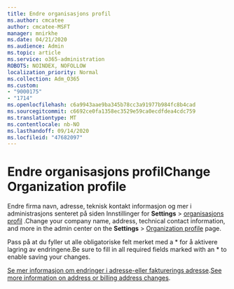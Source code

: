```yaml
---
title: Endre organisasjons profil
ms.author: cmcatee
author: cmcatee-MSFT
manager: mnirkhe
ms.date: 04/21/2020
ms.audience: Admin
ms.topic: article
ms.service: o365-administration
ROBOTS: NOINDEX, NOFOLLOW
localization_priority: Normal
ms.collection: Adm_O365
ms.custom:
- "9000175"
- "1714"
ms.openlocfilehash: c6a9943aae9ba345b78cc3a91977b984fc8b4cad
ms.sourcegitcommit: c6692ce0fa1358ec3529e59ca0ecdfdea4cdc759
ms.translationtype: MT
ms.contentlocale: nb-NO
ms.lasthandoff: 09/14/2020
ms.locfileid: "47682097"
---
```

# <a name="change-organization-profile"></a><span data-ttu-id="9aba4-102">Endre organisasjons profil</span><span class="sxs-lookup"><span data-stu-id="9aba4-102">Change Organization profile</span></span>

<span data-ttu-id="9aba4-103">Endre firma navn, adresse, teknisk kontakt informasjon og mer i administrasjons senteret på siden Innstillinger for **Settings**  >  [organisasjons profil](https://go.microsoft.com/fwlink/p/?linkid=2067339) .</span><span class="sxs-lookup"><span data-stu-id="9aba4-103">Change your company name, address, technical contact information, and more in the admin center on the **Settings** > [Organization profile](https://go.microsoft.com/fwlink/p/?linkid=2067339) page.</span></span>

<span data-ttu-id="9aba4-104">Pass på at du fyller ut alle obligatoriske felt merket med a \* for å aktivere lagring av endringene.</span><span class="sxs-lookup"><span data-stu-id="9aba4-104">Be sure to fill in all required fields marked with an \* to enable saving your changes.</span></span>

<span data-ttu-id="9aba4-105">[Se mer informasjon om endringer i adresse-eller fakturerings adresse](https://docs.microsoft.com/microsoft-365/admin/manage/change-address-contact-and-more).</span><span class="sxs-lookup"><span data-stu-id="9aba4-105">[See more information on address or billing address changes](https://docs.microsoft.com/microsoft-365/admin/manage/change-address-contact-and-more).</span></span>